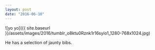 ```yaml
---
layout: post
date: "2016-06-10"
---
```


![yo yo]({{ site.baseurl }}/assets/images/2016/tumblr_o8ktu0Rznk1r16syio1_1280-768x1024.jpg)

He has a selection of jaunty bibs.
